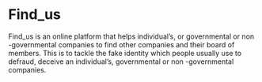 # Find_us
Find_us is an online platform that helps individual’s, or governmental or non -governmental companies to find other companies and their board of members. This is to tackle the fake identity which people usually use to defraud, deceive an individual’s, governmental or non -governmental companies.
